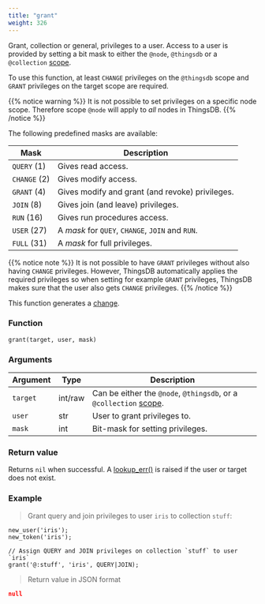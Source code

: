 ```yaml
---
title: "grant"
weight: 326
---
```


Grant, collection or general, privileges to a user. Access to a user is provided by setting
a bit mask to either the `@node`, `@thingsdb` or a `@collection`  [scope](../../overview/scopes).

To use this function, at least `CHANGE` privileges on the `@thingsdb` scope and `GRANT` privileges on the target scope are required.

{{% notice warning %}}
It is not possible to set privileges on a specific node scope. Therefore scope `@node` will apply to *all* nodes in ThingsDB.
{{% /notice %}}

The following predefined masks are available:

Mask         | Description
------------ | -----------
`QUERY` (1)  | Gives read access.
`CHANGE` (2) | Gives modify access.
`GRANT` (4)  | Gives modify and grant (and revoke) privileges.
`JOIN` (8)   | Gives join (and leave) privileges.
`RUN` (16)   | Gives run procedures access.
`USER` (27)  | A *mask* for `QUEY`, `CHANGE`, `JOIN` and `RUN`.
`FULL` (31)  | A *mask* for full privileges.

{{% notice note %}}
It is not possible to have `GRANT` privileges without also having `CHANGE` privileges.
However, ThingsDB automatically applies the required privileges so when setting for example `GRANT` privileges, ThingsDB
makes sure that the user also gets `CHANGE` privileges.
{{% /notice %}}

This function generates a [change](../../overview/changes).

### Function

`grant(target, user, mask)`

### Arguments

Argument | Type | Description
-------- | ---- | -----------
`target` | int/raw | Can be either the `@node`, `@thingsdb`, or a `@collection` [scope](../../overview/scopes).
`user` | str | User to grant privileges to.
`mask` | int | Bit-mask for setting privileges.

### Return value

Returns `nil` when successful. A [lookup_err()](../../errors/lookup_err) is raised if the user or target
does not exist.

### Example

> Grant query and join privileges to user `iris` to collection `stuff`:

```thingsdb,json_response,@t
new_user('iris');
new_token('iris');

// Assign QUERY and JOIN privileges on collection `stuff` to user `iris`
grant('@:stuff', 'iris', QUERY|JOIN);
```

> Return value in JSON format

```json
null
```